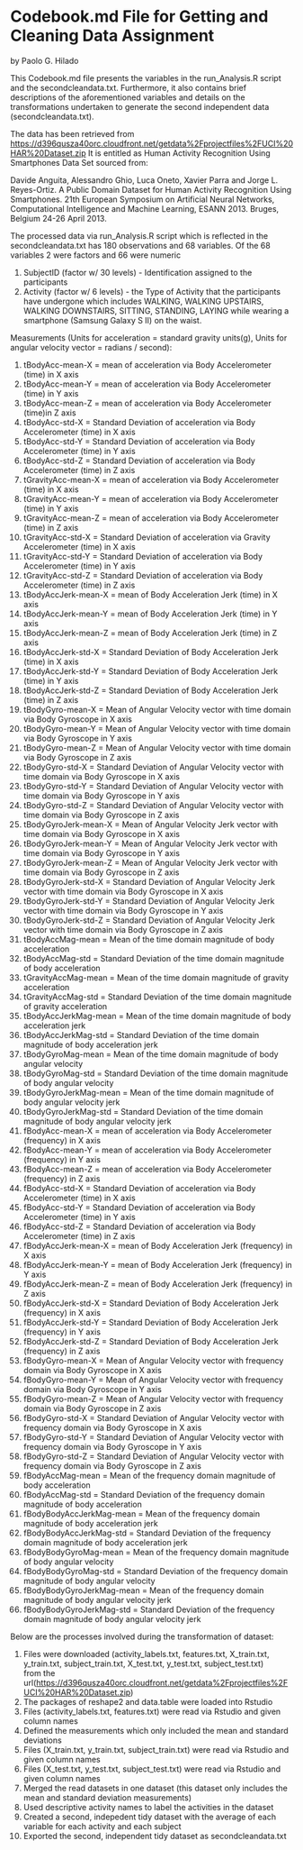 # Codebook.md File for Getting and Cleaning Data Assignment
by Paolo G. Hilado


This Codebook.md file presents the variables in the run_Analysis.R script and the secondcleandata.txt.
Furthermore, it also contains brief descriptions of the aforementioned variables and details on
the transformations undertaken to generate the second independent data (secondcleandata.txt).

The data has been retrieved from https://d396qusza40orc.cloudfront.net/getdata%2Fprojectfiles%2FUCI%20HAR%20Dataset.zip
It is entitled as Human Activity Recognition Using Smartphones Data Set sourced from:

Davide Anguita, Alessandro Ghio, Luca Oneto, Xavier Parra and Jorge L. Reyes-Ortiz. 
A Public Domain Dataset for Human Activity Recognition Using Smartphones. 
21th European Symposium on Artificial Neural Networks, Computational Intelligence and Machine Learning, 
ESANN 2013. Bruges, Belgium 24-26 April 2013.


The processed data via run_Analysis.R script which is reflected in the secondcleandata.txt has 180 observations and 68 variables.
Of the 68 variables 2 were factors and 66 were numeric 

1. SubjectID (factor w/ 30 levels) - Identification assigned to the participants
2. Activity (factor w/ 6 levels) - the Type of Activity that the participants have undergone which
				includes WALKING, WALKING UPSTAIRS, WALKING DOWNSTAIRS, SITTING, STANDING, LAYING
				while wearing a smartphone (Samsung Galaxy S II) on the waist. 

Measurements (Units for acceleration = standard gravity units(g), Units for angular velocity vector = radians / second):
1.	tBodyAcc-mean-X      		 = mean of acceleration via Body Accelerometer (time) in X axis
2.	tBodyAcc-mean-Y      		 = mean of acceleration via Body Accelerometer (time) in Y axis  
3.	tBodyAcc-mean-Z        		 = mean of acceleration via Body Accelerometer (time)in Z axis
4.	tBodyAcc-std-X           	 = Standard Deviation of acceleration via Body Accelerometer (time) in X axis
5.	tBodyAcc-std-Y			 = Standard Deviation of acceleration via Body Accelerometer (time) in Y axis          
6.	tBodyAcc-std-Z 			 = Standard Deviation of acceleration via Body Accelerometer (time) in Z axis          
7.	tGravityAcc-mean-X       	 = mean of acceleration via Body Accelerometer (time) in X axis
8.	tGravityAcc-mean-Y       	 = mean of acceleration via Body Accelerometer (time) in Y axis
9.	tGravityAcc-mean-Z       	 = mean of acceleration via Body Accelerometer (time) in Z axis
10.	tGravityAcc-std-X        	 = Standard Deviation of acceleration via Gravity Accelerometer (time) in X axis
11.	tGravityAcc-std-Y        	 = Standard Deviation of acceleration via Body Accelerometer (time) in Y axis
12.	tGravityAcc-std-Z        	 = Standard Deviation of acceleration via Body Accelerometer (time) in Z axis
13.	tBodyAccJerk-mean-X      	 = mean of Body Acceleration Jerk (time) in X axis
14.	tBodyAccJerk-mean-Y      	 = mean of Body Acceleration Jerk (time) in Y axis
15.	tBodyAccJerk-mean-Z      	 = mean of Body Acceleration Jerk (time) in Z axis
16.	tBodyAccJerk-std-X      	 = Standard Deviation of Body Acceleration Jerk (time) in X axis
17.	tBodyAccJerk-std-Y       	 = Standard Deviation of Body Acceleration Jerk (time) in Y axis
18.	tBodyAccJerk-std-Z      	 = Standard Deviation of Body Acceleration Jerk (time) in Z axis
19.	tBodyGyro-mean-X         	 = Mean of Angular Velocity vector with time domain via Body Gyroscope in X axis 
20.	tBodyGyro-mean-Y        	 = Mean of Angular Velocity vector with time domain via Body Gyroscope in Y axis
21.	tBodyGyro-mean-Z         	 = Mean of Angular Velocity vector with time domain via Body Gyroscope in Z axis
22.	tBodyGyro-std-X         	 = Standard Deviation of Angular Velocity vector with time domain via Body Gyroscope in X axis
23.	tBodyGyro-std-Y          	 = Standard Deviation of Angular Velocity vector with time domain via Body Gyroscope in Y axis
24.	tBodyGyro-std-Z        		 = Standard Deviation of Angular Velocity vector with time domain via Body Gyroscope in Z axis 
25.	tBodyGyroJerk-mean-X 		 = Mean of Angular Velocity Jerk vector with time domain via Body Gyroscope in X axis   
26.	tBodyGyroJerk-mean-Y     	 = Mean of Angular Velocity Jerk vector with time domain via Body Gyroscope in Y axis
27.	tBodyGyroJerk-mean-Z     	 = Mean of Angular Velocity Jerk vector with time domain via Body Gyroscope in Z axis
28.	tBodyGyroJerk-std-X      	 = Standard Deviation of Angular Velocity Jerk vector with time domain via Body Gyroscope in X axis
29.	tBodyGyroJerk-std-Y      	 = Standard Deviation of Angular Velocity Jerk vector with time domain via Body Gyroscope in Y axis
30.	tBodyGyroJerk-std-Z      	 = Standard Deviation of Angular Velocity Jerk vector with time domain via Body Gyroscope in Z axis
31.	tBodyAccMag-mean          	 = Mean of the time domain magnitude of body acceleration
32.	tBodyAccMag-std         	 = Standard Deviation of the time domain magnitude of body acceleration
33.	tGravityAccMag-mean		 = Mean of the time domain magnitude of gravity acceleration	        
34.	tGravityAccMag-std     	 	 = Standard Deviation of the time domain magnitude of gravity acceleration   
35.	tBodyAccJerkMag-mean     	 = Mean of the time domain magnitude of body acceleration jerk
36.	tBodyAccJerkMag-std      	 = Standard Deviation of the time domain magnitude of body acceleration jerk
37.	tBodyGyroMag-mean        	 = Mean of the time domain magnitude of body angular velocity
38.	tBodyGyroMag-std         	 = Standard Deviation of the time domain magnitude of body angular velocity
39.	tBodyGyroJerkMag-mean    	 = Mean of the time domain magnitude of body angular velocity jerk
40.	tBodyGyroJerkMag-std     	 = Standard Deviation of the time domain magnitude of body angular velocity jerk
41.	fBodyAcc-mean-X    	         = mean of acceleration via Body Accelerometer (frequency) in X axis
42.	fBodyAcc-mean-Y        	         = mean of acceleration via Body Accelerometer (frequency) in Y axis
43.	fBodyAcc-mean-Z                  = mean of acceleration via Body Accelerometer (frequency) in Z axis
44.	fBodyAcc-std-X      	         = Standard Deviation of acceleration via Body Accelerometer (time) in X axis     
45.	fBodyAcc-std-Y      	         = Standard Deviation of acceleration via Body Accelerometer (time) in Y axis       
46.	fBodyAcc-std-Z	                 = Standard Deviation of acceleration via Body Accelerometer (time) in Z axis                
47.	fBodyAccJerk-mean-X 	         = mean of Body Acceleration Jerk (frequency) in X axis     
48.	fBodyAccJerk-mean-Y      	 = mean of Body Acceleration Jerk (frequency) in Y axis     
49.	fBodyAccJerk-mean-Z	         = mean of Body Acceleration Jerk (frequency) in Z axis           
50.	fBodyAccJerk-std-X	       	 = Standard Deviation of Body Acceleration Jerk (frequency) in X axis       
51.	fBodyAccJerk-std-Y		 = Standard Deviation of Body Acceleration Jerk (frequency) in Y axis      
52.	fBodyAccJerk-std-Z		 = Standard Deviation of Body Acceleration Jerk (frequency) in Z axis       
53.	fBodyGyro-mean-X		 = Mean of Angular Velocity vector with frequency domain via Body Gyroscope in X axis         
54.	fBodyGyro-mean-Y		 = Mean of Angular Velocity vector with frequency domain via Body Gyroscope in Y axis                  
55.	fBodyGyro-mean-Z		 = Mean of Angular Velocity vector with frequency domain via Body Gyroscope in Z axis                
56.	fBodyGyro-std-X		         = Standard Deviation of Angular Velocity vector with frequency domain via Body Gyroscope in X axis
57.	fBodyGyro-std-Y		         = Standard Deviation of Angular Velocity vector with frequency domain via Body Gyroscope in Y axis          
58.	fBodyGyro-std-Z		         = Standard Deviation of Angular Velocity vector with frequency domain via Body Gyroscope in Z axis          
59.	fBodyAccMag-mean	         = Mean of the frequency domain magnitude of body acceleration         
60.	fBodyAccMag-std		         = Standard Deviation of the frequency domain magnitude of body acceleration         
61.	fBodyBodyAccJerkMag-mean         = Mean of the frequency domain magnitude of body acceleration jerk 
62.	fBodyBodyAccJerkMag-std		 = Standard Deviation of the frequency domain magnitude of body acceleration jerk  
63.	fBodyBodyGyroMag-mean		 = Mean of the frequency domain magnitude of body angular velocity		    
64.	fBodyBodyGyroMag-std		 = Standard Deviation of the frequency domain magnitude of body angular velocity     
65.	fBodyBodyGyroJerkMag-mean	 = Mean of the frequency domain magnitude of body angular velocity jerk
66.	fBodyBodyGyroJerkMag-std	 = Standard Deviation of the frequency domain magnitude of body angular velocity jerk


Below are the processes involved during the transformation of dataset:
1. Files were downloaded (activity_labels.txt, features.txt, X_train.txt, y_train.txt,
		subject_train.txt, X_test.txt, y_test.txt, subject_test.txt)   
		from the url(https://d396qusza40orc.cloudfront.net/getdata%2Fprojectfiles%2FUCI%20HAR%20Dataset.zip)
2. The packages of reshape2 and data.table were loaded into Rstudio
3. Files (activity_labels.txt, features.txt) were read via Rstudio and given column names
4. Defined the measurements which only included the mean and standard deviations
5. Files (X_train.txt, y_train.txt, subject_train.txt) were read via Rstudio and given column names 
6. Files (X_test.txt, y_test.txt, subject_test.txt) were read via Rstudio and given column names
7. Merged the read datasets in one dataset (this dataset only includes the mean and standard deviation measurements)
8. Used descriptive activity names to label the activities in the dataset
9. Created a second, indepedent tidy dataset with the average of each variable for each activity and each subject
10. Exported the second, independent tidy dataset as secondcleandata.txt
